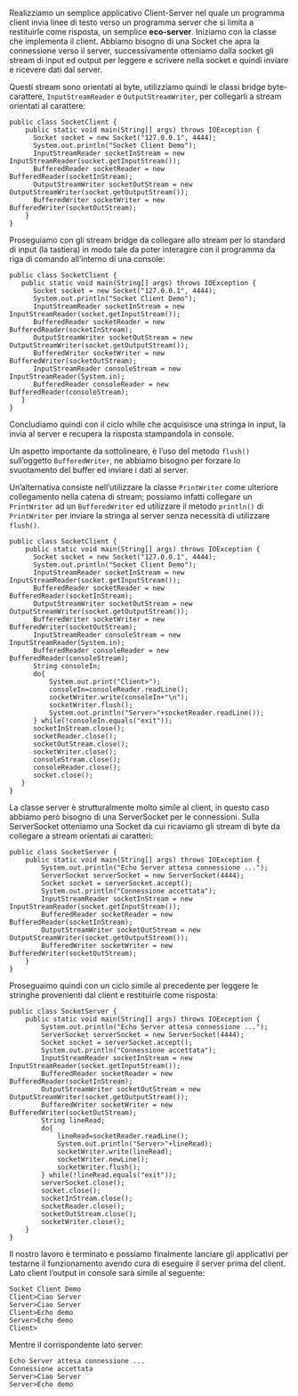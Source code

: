 Realizziamo un semplice applicativo Client-Server nel quale un programma client invia linee di testo verso un programma server che si limita a restituirle come risposta, un semplice **eco-server**. Iniziamo con la classe che implementa il client. Abbiamo bisogno di una Socket che apra la connessione verso il server, successivamente otteniamo dalla socket gli stream di input ed output per leggere e scrivere nella socket e quindi inviare e ricevere dati dal server.

Questi stream sono orientati al byte, utilizziamo quindi le classi bridge byte-carattere, `InputStreamReader` e `OutputStreamWriter`, per collegarli a stream orientati al carattere:

```
public class SocketClient {
    public static void main(String[] args) throws IOException {
      Socket socket = new Socket("127.0.0.1", 4444);
      System.out.println("Socket Client Demo");
      InputStreamReader socketInStream = new InputStreamReader(socket.getInputStream());
      BufferedReader socketReader = new BufferedReader(socketInStream);
      OutputStreamWriter socketOutStream = new OutputStreamWriter(socket.getOutputStream());
      BufferedWriter socketWriter = new BufferedWriter(socketOutStream);
    }
}
```

Proseguiamo con gli stream bridge da collegare allo stream per lo standard di input (la tastiera) in modo tale da poter interagire con il programma da riga di comando all’interno di una console:

```
public class SocketClient {
   public static void main(String[] args) throws IOException {
      Socket socket = new Socket("127.0.0.1", 4444);
      System.out.println("Socket Client Demo");
      InputStreamReader socketInStream = new InputStreamReader(socket.getInputStream());
      BufferedReader socketReader = new BufferedReader(socketInStream);
      OutputStreamWriter socketOutStream = new OutputStreamWriter(socket.getOutputStream());
      BufferedWriter socketWriter = new BufferedWriter(socketOutStream);
      InputStreamReader consoleStream = new InputStreamReader(System.in);
      BufferedReader consoleReader = new BufferedReader(consoleStream);
   }
}
```

Concludiamo quindi con il ciclo while che acquisisce una stringa in input, la invia al server e recupera la risposta stampandola in console.

Un aspetto importante da sottolineare, è l’uso del metodo `flush()` sull’oggetto `BufferedWriter`, ne abbiamo bisogno per forzare lo svuotamento del buffer ed inviare i dati al server.

Un’alternativa consiste nell’utilizzare la classe `PrintWriter` come ulteriore collegamento nella catena di stream; possiamo infatti collegare un `PrintWriter` ad un `BufferedWriter` ed utilizzare il metodo `println()` di `PrintWriter` per inviare la stringa al server senza necessità di utilizzare `flush()`.

```
public class SocketClient {
    public static void main(String[] args) throws IOException {
      Socket socket = new Socket("127.0.0.1", 4444);
      System.out.println("Socket Client Demo");
      InputStreamReader socketInStream = new InputStreamReader(socket.getInputStream());
      BufferedReader socketReader = new BufferedReader(socketInStream);
      OutputStreamWriter socketOutStream = new OutputStreamWriter(socket.getOutputStream());
      BufferedWriter socketWriter = new BufferedWriter(socketOutStream);
      InputStreamReader consoleStream = new InputStreamReader(System.in);
      BufferedReader consoleReader = new BufferedReader(consoleStream);
      String consoleIn;
      do{
    	  System.out.print("Client>");
    	  consoleIn=consoleReader.readLine();
    	  socketWriter.write(consoleIn+"\n");
    	  socketWriter.flush();
    	  System.out.println("Server>"+socketReader.readLine());
      } while(!consoleIn.equals("exit"));
      socketInStream.close();
      socketReader.close();
      socketOutStream.close();
      socketWriter.close();
      consoleStream.close();
      consoleReader.close();
      socket.close();
   }
}
```

La classe server è strutturalmente molto simile al client, in questo caso abbiamo però bisogno di una ServerSocket per le connessioni. Sulla ServerSocket otteniamo una Socket da cui ricaviamo gli stream di byte da collegare a stream orientati ai caratteri:

```
public class SocketServer {
	public static void main(String[] args) throws IOException {
        System.out.println("Echo Server attesa connessione ...");
        ServerSocket serverSocket = new ServerSocket(4444);
        Socket socket = serverSocket.accept();
        System.out.println("Connessione accettata");
        InputStreamReader socketInStream = new InputStreamReader(socket.getInputStream());
        BufferedReader socketReader = new BufferedReader(socketInStream);
        OutputStreamWriter socketOutStream = new OutputStreamWriter(socket.getOutputStream());
        BufferedWriter socketWriter = new BufferedWriter(socketOutStream);
    }
}
```

Proseguaimo quindi con un ciclo simile al precedente per leggere le stringhe provenienti dal client e restituirle come risposta:

```
public class SocketServer {
	public static void main(String[] args) throws IOException {
        System.out.println("Echo Server attesa connessione ...");
        ServerSocket serverSocket = new ServerSocket(4444);
        Socket socket = serverSocket.accept();
        System.out.println("Connessione accettata");
        InputStreamReader socketInStream = new InputStreamReader(socket.getInputStream());
        BufferedReader socketReader = new BufferedReader(socketInStream);
        OutputStreamWriter socketOutStream = new OutputStreamWriter(socket.getOutputStream());
        BufferedWriter socketWriter = new BufferedWriter(socketOutStream);
        String lineRead;
        do{
        	lineRead=socketReader.readLine();
        	System.out.println("Server>"+lineRead);
        	socketWriter.write(lineRead);
        	socketWriter.newLine();
        	socketWriter.flush();
        } while(!lineRead.equals("exit"));
        serverSocket.close();
        socket.close();
        socketInStream.close();
        socketReader.close();
        socketOutStream.close();
        socketWriter.close();
	}
}
```

Il nostro lavoro è terminato e possiamo finalmente lanciare gli applicativi per testarne il funzionamento avendo cura di eseguire il server prima del client. Lato client l’output in console sarà simile al seguente:

```
Socket Client Demo
Client>Ciao Server
Server>Ciao Server
Client>Echo demo
Server>Echo demo
Client>
```

Mentre il corrispondente lato server:

```
Echo Server attesa connessione ...
Connessione accettata
Server>Ciao Server
Server>Echo demo
```
